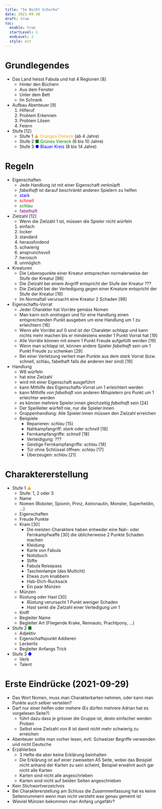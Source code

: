 ```yaml
---
title: "So Nicht Schurke"
date: 2021-09-30
draft: true
toc:
  enable: true
  startLevel: 1
  endLevel: 2
  style: ext
---
```


# Grundlegendes

- Das Land heisst Fabula und hat 4 Regionen [8]
  - Hinter den Büchern
  - Aus dem Fenster
  - Unter dem Bett
  - Im Schrank
- Aufbau Abenteuer [9]
  1. Hilferuf
  2. Problem Erkennen
  3. Problem Lösen
  4. Feiern
- Stufe [12]
  - Stufe 1 <span style="color: orange">▲ Oranges Dreieck</span> (ab 4 Jahre)
  - Stufe 2 <span style="color: green">■ Grünes Viereck</span> (6 bis 10 Jahre)
  - Stufe 3 <span style="color: blue">● Blauer Kreis</span> (8 bis 14 Jahre)

# Regeln

- Eigenschaften
  - Jede Handlung ist mit einer Eigenschaft verknüpft
  - *fabelhaft* ist darauf beschränkt anderen Spielern zu helfen
  - <span style="color: blue">stark</span>
  - <span style="color: red">schnell</span>
  - <span style="color: green">schlau</span>
  - <span style="color: purple">fabelhaft</span>
- Zielzahl [12]
  - Wenn die Zielzahl 1 ist, müssen die Spieler nicht würfeln
  1. einfach
  2. locker
  3. standard
  4. herausfordend
  5. schwierig
  6. ansprunchsvoll
  7. heroisch
  8. unmöglich
- Kreaturen
  - Die Lebenspunkte einer Kreatur entsprechen normalerweise der Stufe der Kreatur [98]
  - Die Zielzahl bei einem Angriff entspricht der Stufe der Kreatur ???
  - Die Zielzahl bei der Vertedigung gegen einer Kreature entspricht der Stufe der Kreatur [19]
  - Im Normalfall verursacht eine Kreatur 2 Schaden [98]
- Eigenschafts-Vorrat
  - Jeder Charakter hat Vorräte gemäss Nomen
  - Man kann sich *anstregen* und für eine Handlung einen entsprechenden Punkt ausgeben um eine Handlung um 1 zu erleichtern [16]
  - Wenn alle Vorräte auf 0 sind ist der Charakter *schlapp* und kann nichts mehr machen bis er mindestens wieder 1 Punkt Vorrat hat [19]
  - Alle Vorräte können mit einem 1 Punkt Freude aufgefüllt werden [19]
  - Wenn man *schlapp* ist, können andere Spieler *fabelhaft* sein um 1 Punkt Freude zu schenken [29]
  - Bei einer Verletzung verliert man Punkte aus dem *stark* Vorrat (bzw. schnell, schlau, fabelhaft falls die anderen leer sind) [19]
- Handlung
  - W6 würfeln
  - hat eine Zielzahl
  - wird mit einer Eigenschaft ausgeführt
  - kann Mithilfe des Eigenschafts-Vorrat um 1 erleichtert werden
  - kann Mithilfe von *fabelhaft* von anderen Mitspielern pro Punkt um 1 erleichter werden
  - es können mehrere Spieler:innen gleichzeitig *fabelhaft* sein [24]
  - Der Speilleiter würfelt nie, nur die Spieler:innen
  - Gruppenhandlung: Alle Spieler:innen müssen den Zielzahl erreichen
  - Beispiele
    - Reparieren: *schlau* [15]
    - Nahkampfangriff: *stark* oder *schnell* [18]
    - Fernkampfangriffe: *schnell* [18]
    - Verteidigung: ???
    - Geistige Fernkampfangriffe: *schlau* [18]
    - Tür ohne Schlüssel öffnen: *schlau* [17]
    - Überzeugen: *schlau* [21]

# Charaktererstellung

- Stufe 1 <span style="color: orange">▲</span>
  - Stufe: 1, 2 oder 3
  - Name
  - Nomen (Roboter, Spionin, Prinz, Astronautin, Monster, Superheldin, ...)
  - Eigenschaften
  - Freude Punkte
  - Kram [30]
    - Die meisten Charaktere haben entweder eine Nah- oder Fernkampfwaffe [30] die üblicherweise 2 Punkte Schaden machen
    - Kleidung
    - Karte von Fabula
    - Notizbuch
    - Stifte
    - Fabula Reisepass
    - Taschenlampe (das Mutlicht)
    - Etwas zum knabbern
    - Hab-Dich-Rucksack
    - Ein paar Münzen
  - Münzen
  - Rüstung oder Hast [30]
    - *Rüstung* verursacht 1 Punkt weniger Schaden
    - *Hast* senkt die Zielzahl einer Vertedigung um 1
  - Kniff
  - Begleiter Name
  - Begleiter Art (Fliegende Krake, Rennauto, Prachtpony, ...)
- Stufe 2 <span style="color: green">■</span>
  - Adjektiv
  - Eigenschaftspunkt Addieren
  - Leckerlis
  - Begleiter Anfangs Trick
- Stufe 3 <span style="color: blue">●</span>
  - Verb
  - Talent

# Erste Eindrücke (2021-09-29)

- Das Wort Nomen, muss man Charakterkarten nehmen, oder kann man Punkte auch selber verteilen?
- Darf nur einer helfen oder mehere (Es dürfen mehrere Adrian hat es vorgelesen Seite?)
  - führt dazu dass je grösser die Gruppe ist, desto einfacher werden Proben
  - Selbst eine Zielzahl von 8 ist damit nicht mehr schwierig zu erreichen
- Abenteuer sollte man vorher lesen, evtl. Schweizer Begriffe verwenden und nicht Deutsche
- Erzählerbox
  - 3 Hefte die aber keine Erklärung beinhalten
  - Die Erklärung ist auf einer zweiseiten A5 Seite, wobei das Beispiel nicht anhand der Karten zu sein scheint, Beispiel erwähnt auch gar nicht alle Karten
  - Karten sind nicht alle angeschrieben
  - Karten sind nicht auf beiden Seiten angeschrieben
- Kein Stichwortverzeichnis
- Bei Charaktererstellung am Schluss die Zusammenfassung hat es keine Seitennummern wenn man nicht versteht was genau gemeint ist
- Wieviel Münzen bekommen man Anfang ungefähr?
